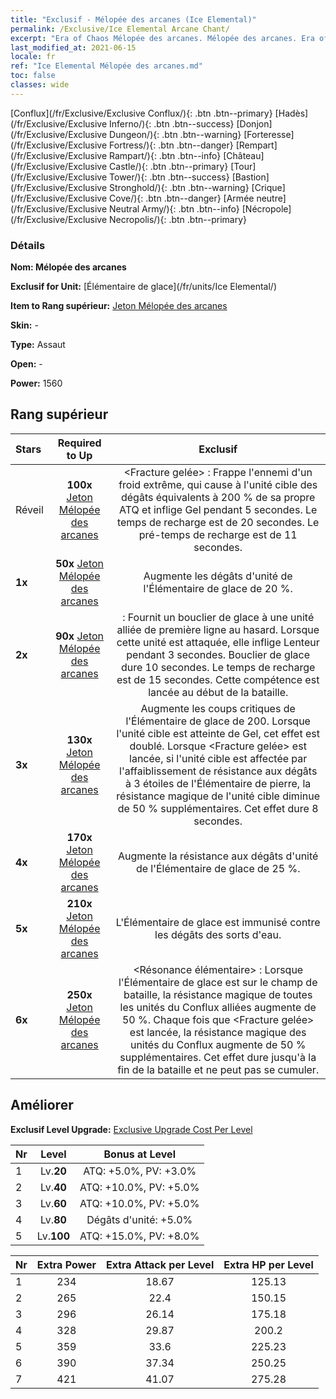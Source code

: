 ```yaml
---
title: "Exclusif - Mélopée des arcanes (Ice Elemental)"
permalink: /Exclusive/Ice Elemental Arcane Chant/
excerpt: "Era of Chaos Mélopée des arcanes. Mélopée des arcanes. Era of Chaos Exclusif Mélopée des arcanes. Élémentaire de glace Exclusif."
last_modified_at: 2021-06-15
locale: fr
ref: "Ice Elemental Mélopée des arcanes.md"
toc: false
classes: wide
---
```

 [Conflux](/fr/Exclusive/Exclusive Conflux/){: .btn .btn--primary} [Hadès](/fr/Exclusive/Exclusive Inferno/){: .btn .btn--success} [Donjon](/fr/Exclusive/Exclusive Dungeon/){: .btn .btn--warning} [Forteresse](/fr/Exclusive/Exclusive Fortress/){: .btn .btn--danger} [Rempart](/fr/Exclusive/Exclusive Rampart/){: .btn .btn--info} [Château](/fr/Exclusive/Exclusive Castle/){: .btn .btn--primary} [Tour](/fr/Exclusive/Exclusive Tower/){: .btn .btn--success} [Bastion](/fr/Exclusive/Exclusive Stronghold/){: .btn .btn--warning} [Crique](/fr/Exclusive/Exclusive Cove/){: .btn .btn--danger} [Armée neutre](/fr/Exclusive/Exclusive Neutral Army/){: .btn .btn--info} [Nécropole](/fr/Exclusive/Exclusive Necropolis/){: .btn .btn--primary} 

### Détails
 **Nom: Mélopée des arcanes** 

 **Exclusif for Unit:** [Élémentaire de glace](/fr/units/Ice Elemental/) 

 **Item to Rang supérieur:** [Jeton Mélopée des arcanes](/ItemsFR/con_915/)

 **Skin:** -

 **Type:** Assaut

 **Open:** -

 **Power:** 1560

## Rang supérieur

  |     Stars    |  Required to Up | Exclusif |
  |:-------------|:---------------:|:---------------:|
  |  Réveil  | **100x** [Jeton Mélopée des arcanes](/ItemsFR/con_915/) | <Fracture gelée> : Frappe l'ennemi d'un froid extrême, qui cause à l'unité cible des dégâts équivalents à 200 % de sa propre ATQ et inflige Gel pendant 5 secondes. Le temps de recharge est de 20 secondes. Le pré-temps de recharge est de 11 secondes. |
  | **1x** <i class="fas fa-star"/> | **50x** [Jeton Mélopée des arcanes](/ItemsFR/con_915/) | Augmente les dégâts d'unité de l'Élémentaire de glace de 20 %. |
  | **2x** <i class="fas fa-star"/> | **90x** [Jeton Mélopée des arcanes](/ItemsFR/con_915/) | <Bouclier de glace> : Fournit un bouclier de glace à une unité alliée de première ligne au hasard. Lorsque cette unité est attaquée, elle inflige Lenteur pendant 3 secondes. Bouclier de glace dure 10 secondes. Le temps de recharge est de 15 secondes. Cette compétence est lancée au début de la bataille. |
  | **3x** <i class="fas fa-star"/> | **130x** [Jeton Mélopée des arcanes](/ItemsFR/con_915/) | Augmente les coups critiques de l'Élémentaire de glace de 200. Lorsque l'unité cible est atteinte de Gel, cet effet est doublé. Lorsque <Fracture gelée> est lancée, si l'unité cible est affectée par l'affaiblissement de résistance aux dégâts à 3 étoiles de l'Élémentaire de pierre, la résistance magique de l'unité cible diminue de 50 % supplémentaires. Cet effet dure 8 secondes. |
  | **4x** <i class="fas fa-star"/> | **170x** [Jeton Mélopée des arcanes](/ItemsFR/con_915/) | Augmente la résistance aux dégâts d'unité de l'Élémentaire de glace de 25 %. |
  | **5x** <i class="fas fa-star"/> | **210x** [Jeton Mélopée des arcanes](/ItemsFR/con_915/) | L'Élémentaire de glace est immunisé contre les dégâts des sorts d'eau. |
  | **6x** <i class="fas fa-star"/> | **250x** [Jeton Mélopée des arcanes](/ItemsFR/con_915/) | <Résonance élémentaire> : Lorsque l'Élémentaire de glace est sur le champ de bataille, la résistance magique de toutes les unités du Conflux alliées augmente de 50 %. Chaque fois que <Fracture gelée> est lancée, la résistance magique des unités du Conflux augmente de 50 % supplémentaires. Cet effet dure jusqu'à la fin de la bataille et ne peut pas se cumuler. |


## Améliorer
 **Exclusif Level Upgrade:** [Exclusive Upgrade Cost Per Level](/Exclusive/ExclusiveUpgradeCostPerLevel/)

  |  Nr  |   Level  | Bonus at Level |
  |:-----|:--------:|:--------------:|
  | 1 | Lv.**20** | ATQ: +5.0%, PV: +3.0% |
  | 2 | Lv.**40** | ATQ: +10.0%, PV: +5.0% |
  | 3 | Lv.**60** | ATQ: +10.0%, PV: +5.0% |
  | 4 | Lv.**80** | Dégâts d'unité: +5.0% |
  | 5 | Lv.**100** | ATQ: +15.0%, PV: +8.0% |


  |  Nr  |  Extra Power | Extra Attack per Level | Extra HP per Level |
  |:-----|:--------:|:--------:|:--------:|
  | 1 | 234 | 18.67 | 125.13 |
  | 2 | 265 | 22.4 | 150.15 |
  | 3 | 296 | 26.14 | 175.18 |
  | 4 | 328 | 29.87 | 200.2 |
  | 5 | 359 | 33.6 | 225.23 |
  | 6 | 390 | 37.34 | 250.25 |
  | 7 | 421 | 41.07 | 275.28 |


